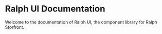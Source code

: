 # Ralph UI Documentation

Welcome to the documentation of Ralph UI, the component library for Ralph Storfront.
